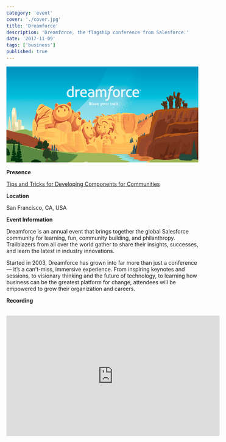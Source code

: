 ```yaml
---
category: 'event'
cover: './cover.jpg'
title: 'Dreamforce'
description: 'Dreamforce, the flagship conference from Salesforce.'
date: '2017-11-09'
tags: ['business']
published: true
---
```

![cover](./cover.jpg)

**Presence**

[Tips and Tricks for Developing Components for Communities]()

**Location**

San Francisco, CA, USA

**Event Information**

Dreamforce is an annual event that brings together the global Salesforce community for learning, fun, community building, and philanthropy. Trailblazers from all over the world gather to share their insights, successes, and learn the latest in industry innovations. 

Started in 2003, Dreamforce has grown into far more than just a conference — it’s a can’t-miss, immersive experience. From inspiring keynotes and sessions, to visionary thinking and the future of technology, to learning how business can be the greatest platform for change, attendees will be empowered to grow their organization and careers. 

**Recording**

<br>

<iframe width="560" height="315" src="https://www.youtube.com/embed/rjz-vKGb7DA" title="YouTube video player" frameborder="0" allow="accelerometer; autoplay; clipboard-write; encrypted-media; gyroscope; picture-in-picture" allowfullscreen></iframe>

<br>
